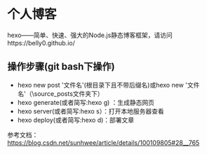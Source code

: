 # 个人博客

hexo——简单、快速、强大的Node.js静态博客框架，请访问https://belly0.github.io/

## 操作步骤(git bash下操作)
- hexo new post '文件名'(根目录下且不带后缀名)或hexo new '文件名'（\source\_posts文件夹下）
- hexo generate(或者简写:hexo g) ：生成静态网页
- hexo server(或者简写:hexo s）：打开本地服务器查看
- hexo deploy(或者简写:hexo d)：部署文章

参考文档：https://blog.csdn.net/sunhwee/article/details/100109805#28__765
